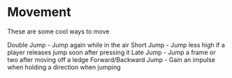 Movement
========

These are some cool ways to move

Double Jump - Jump again while in the air
Short Jump - Jump less high if a player releases jump soon after pressing it
Late Jump - Jump a frame or two after moving off a ledge
Forward/Backward Jump - Gain an impulse when holding a direction when jumping
